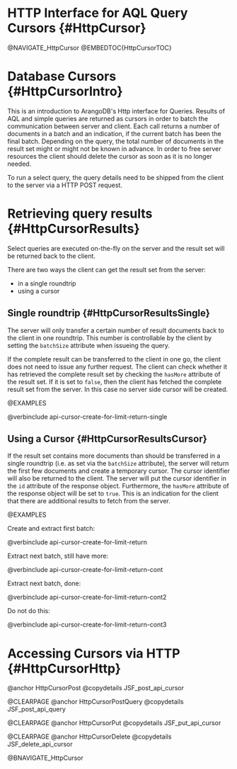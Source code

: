 HTTP Interface for AQL Query Cursors {#HttpCursor}
==================================================

@NAVIGATE_HttpCursor
@EMBEDTOC{HttpCursorTOC}

Database Cursors {#HttpCursorIntro}
===================================

This is an introduction to ArangoDB's Http interface for Queries. Results of AQL
and simple queries are returned as cursors in order to batch the communication
between server and client. Each call returns a number of documents in a batch
and an indication, if the current batch has been the final batch. Depending on
the query, the total number of documents in the result set might or might not be
known in advance. In order to free server resources the client should delete the
cursor as soon as it is no longer needed.

To run a select query, the query details need to be shipped from the client to
the server via a HTTP POST request.

Retrieving query results {#HttpCursorResults}
=============================================

Select queries are executed on-the-fly on the server and the result
set will be returned back to the client.

There are two ways the client can get the result set from the server:

- in a single roundtrip
- using a cursor

Single roundtrip {#HttpCursorResultsSingle}
-------------------------------------------

The server will only transfer a certain number of result documents back to the
client in one roundtrip. This number is controllable by the client by setting
the `batchSize` attribute when issueing the query.

If the complete result can be transferred to the client in one go, the client
does not need to issue any further request. The client can check whether it has
retrieved the complete result set by checking the `hasMore` attribute of the
result set. If it is set to `false`, then the client has fetched the complete
result set from the server. In this case no server side cursor will be created.

@EXAMPLES

@verbinclude api-cursor-create-for-limit-return-single

Using a Cursor {#HttpCursorResultsCursor}
-----------------------------------------

If the result set contains more documents than should be transferred in a single
roundtrip (i.e. as set via the `batchSize` attribute), the server will return
the first few documents and create a temporary cursor. The cursor identifier
will also be returned to the client. The server will put the cursor identifier
in the `id` attribute of the response object. Furthermore, the `hasMore`
attribute of the response object will be set to `true`. This is an indication
for the client that there are additional results to fetch from the server.

@EXAMPLES

Create and extract first batch:

@verbinclude api-cursor-create-for-limit-return

Extract next batch, still have more:

@verbinclude api-cursor-create-for-limit-return-cont

Extract next batch, done:

@verbinclude api-cursor-create-for-limit-return-cont2

Do not do this:

@verbinclude api-cursor-create-for-limit-return-cont3

Accessing Cursors via HTTP {#HttpCursorHttp}
============================================

@anchor HttpCursorPost
@copydetails JSF_post_api_cursor

@CLEARPAGE
@anchor HttpCursorPostQuery
@copydetails JSF_post_api_query

@CLEARPAGE
@anchor HttpCursorPut
@copydetails JSF_put_api_cursor

@CLEARPAGE
@anchor HttpCursorDelete
@copydetails JSF_delete_api_cursor

@BNAVIGATE_HttpCursor
